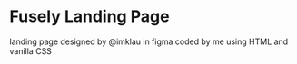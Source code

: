 # Fusely Landing Page
landing page designed by @imklau in figma coded by me using HTML and vanilla CSS
